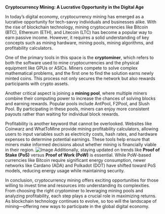 **Cryptocurrency Mining: A Lucrative Opportunity in the Digital Age**

In today’s digital economy, cryptocurrency mining has emerged as a lucrative opportunity for tech-savvy individuals and businesses alike. With the rise of blockchain technology, mining cryptocurrencies like Bitcoin (BTC), Ethereum (ETH), and Litecoin (LTC) has become a popular way to earn passive income. However, it requires a solid understanding of key concepts such as mining hardware, mining pools, mining algorithms, and profitability calculators.

One of the primary tools in this space is the **cryptominer**, which refers to both the software used to mine cryptocurrencies and the physical equipment like GPUs or ASICs. Miners compete to solve complex mathematical problems, and the first one to find the solution earns newly minted coins. This process not only secures the network but also rewards participants with crypto assets.

Another critical aspect is joining a **mining pool**, where multiple miners combine their computing power to increase the chances of solving blocks and earning rewards. Popular pools include AntPool, F2Pool, and Slush Pool. By participating in these pools, miners can enjoy more consistent payouts rather than waiting for individual block rewards.

Profitability is another keyword that cannot be overlooked. Websites like Coinwarz and WhatToMine provide mining profitability calculators, allowing users to input variables such as electricity costs, hash rates, and hardware expenses to determine potential earnings. These tools help ensure that miners make informed decisions about whether mining is financially viable in their region.
 ![Image](https://github.com/user-attachments/assets/057c907c-805e-4310-a052-f5031067f3de)
Additionally, staying updated on trends like **Proof of Stake (PoS)** versus **Proof of Work (PoW)** is essential. While PoW-based currencies like Bitcoin require significant energy consumption, newer networks like Cardano (ADA) and Polkadot (DOT) have shifted toward PoS models, reducing energy usage while maintaining security.

In conclusion, cryptocurrency mining offers exciting opportunities for those willing to invest time and resources into understanding its complexities. From choosing the right cryptominer to leveraging mining pools and analyzing profitability, each step plays a crucial role in maximizing returns. As blockchain technology continues to evolve, so too will the landscape of mining—offering new ways to participate in the global digital economy.